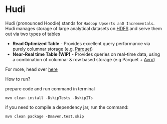 # Hudi
Hudi (pronounced Hoodie) stands for `Hadoop Upserts anD Incrementals`. Hudi manages storage of large analytical datasets on [HDFS](http://hadoop.apache.org/docs/stable/hadoop-project-dist/hadoop-hdfs/HdfsDesign.html) and serve them out via two types of tables

 * **Read Optimized Table** - Provides excellent query performance via purely columnar storage (e.g. [Parquet](https://parquet.apache.org/))
 * **Near-Real time Table (WIP)** - Provides queries on real-time data, using a combination of columnar & row based storage (e.g Parquet + [Avro](http://avro.apache.org/docs/current/mr.html))

For more, head over [here](https://hudi.apache.org)


How to run?

prepare code and run command in terminal

```aidl
mvn clean install -DskipTests -DskipITs
```

if you need to compile a dependency jar, run the command:
```aidl
mvn clean package -Dmaven.test.skip
```
